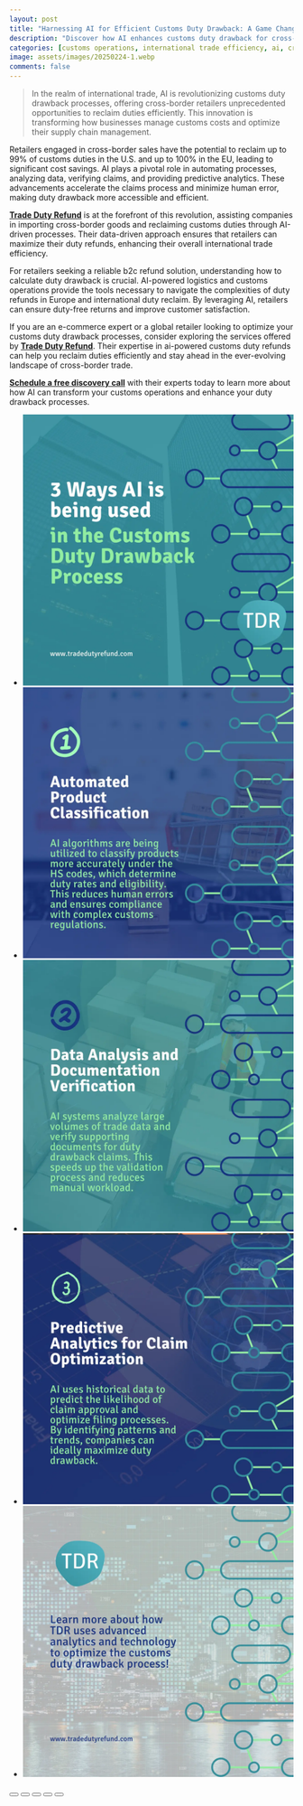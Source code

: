 ```yaml
---
layout: post
title: "Harnessing AI for Efficient Customs Duty Drawback: A Game Changer for Cross-Border Retailers"
description: "Discover how AI enhances customs duty drawback for cross-border retailers, optimizing duty refunds and streamlining international trade efficiency."
categories: [customs operations, international trade efficiency, ai, cross-border trade]
image: assets/images/20250224-1.webp
comments: false
---
```

> In the realm of international trade, AI is revolutionizing customs duty drawback processes, offering cross-border retailers unprecedented opportunities to reclaim duties efficiently. This innovation is transforming how businesses manage customs costs and optimize their supply chain management.

Retailers engaged in cross-border sales have the potential to reclaim up to 99% of customs duties in the U.S. and up to 100% in the EU, leading to significant cost savings. AI plays a pivotal role in automating processes, analyzing data, verifying claims, and providing predictive analytics. These advancements accelerate the claims process and minimize human error, making duty drawback more accessible and efficient.

[**Trade Duty Refund**](https://tradedutyrefund.com?utm_source=Blog&utm_medium=Link&utm_campaign=20250224Article) is at the forefront of this revolution, assisting companies in importing cross-border goods and reclaiming customs duties through AI-driven processes. Their data-driven approach ensures that retailers can maximize their duty refunds, enhancing their overall international trade efficiency.

For retailers seeking a reliable b2c refund solution, understanding how to calculate duty drawback is crucial. AI-powered logistics and customs operations provide the tools necessary to navigate the complexities of duty refunds in Europe and international duty reclaim. By leveraging AI, retailers can ensure duty-free returns and improve customer satisfaction.

If you are an e-commerce expert or a global retailer looking to optimize your customs duty drawback processes, consider exploring the services offered by [**Trade Duty Refund**](https://tradedutyrefund.com?utm_source=Blog&utm_medium=Link&utm_campaign=20250224Article). Their expertise in ai-powered customs duty refunds can help you reclaim duties efficiently and stay ahead in the ever-evolving landscape of cross-border trade.

[**Schedule a free discovery call**](https://tradedutyrefund.com/make-an-appointment.html?utm_source=Blog&utm_medium=Link&utm_campaign=20250224Article) with their experts today to learn more about how AI can transform your customs operations and enhance your duty drawback processes.

<div class="glide">
  <div class="glide__track" data-glide-el="track">
    <ul class="glide__slides">
      <li class="glide__slide"><img src="/assets/images/20250224-2.webp"></li>
      <li class="glide__slide"><img src="/assets/images/20250224-3.webp"></li>
      <li class="glide__slide"><img src="/assets/images/20250224-4.webp"></li>
      <li class="glide__slide"><img src="/assets/images/20250224-5.webp"></li>
      <li class="glide__slide"><img src="/assets/images/20250224-6.webp"></li>
    </ul>
  </div>
  <div class="glide__bullets" data-glide-el="controls[nav]">
    <button class="glide__bullet" data-glide-dir="=0"></button>
    <button class="glide__bullet" data-glide-dir="=1"></button>
    <button class="glide__bullet" data-glide-dir="=2"></button>
    <button class="glide__bullet" data-glide-dir="=3"></button>
    <button class="glide__bullet" data-glide-dir="=4"></button>
  </div>
</div>

<script src="https://cdnjs.cloudflare.com/ajax/libs/Glide.js/3.2.0/glide.min.js" integrity="sha512-IkLiryZhI6G4pnA3bBZzYCT9Ewk87U4DGEOz+TnRD3MrKqaUitt+ssHgn2X/sxoM7FxCP/ROUp6wcxjH/GcI5Q==" crossorigin="anonymous" referrerpolicy="no-referrer"></script>
<link rel="stylesheet" href="https://cdnjs.cloudflare.com/ajax/libs/Glide.js/3.2.0/css/glide.core.min.css" integrity="sha512-YQlbvfX5C6Ym6fTUSZ9GZpyB3F92hmQAZTO5YjciedwAaGRI9ccNs4iw2QTCJiSPheUQZomZKHQtuwbHkA9lgw==" crossorigin="anonymous" referrerpolicy="no-referrer" />
<link rel="stylesheet" href="https://cdnjs.cloudflare.com/ajax/libs/Glide.js/3.2.0/css/glide.theme.min.css" integrity="sha512-wCwx+DYp8LDIaTem/rpXubV/C1WiNRsEVqoztV0NZm8tiTvsUeSlA/Uz02VTGSiqfzAHD4RnqVoevMcRZgYEcQ==" crossorigin="anonymous" referrerpolicy="no-referrer" />

<script>new Glide('.glide').mount()</script>
